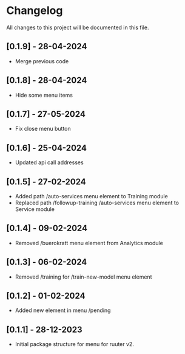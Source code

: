 # Changelog

All changes to this project will be documented in this file.

## [0.1.9] - 28-04-2024

- Merge previous code

## [0.1.8] - 28-04-2024

- Hide some menu items

## [0.1.7] - 27-05-2024

- Fix close menu button 

## [0.1.6] - 25-04-2024

- Updated api call addresses 

## [0.1.5] - 27-02-2024

- Added path /auto-services menu element to Training module
- Replaced path /followup-training /auto-services menu element to Service module

## [0.1.4] - 09-02-2024

- Removed /buerokratt menu element from Analytics module

## [0.1.3] - 06-02-2024

- Removed /training for /train-new-model menu element

## [0.1.2] - 01-02-2024

- Added new element in menu /pending

## [0.1.1] - 28-12-2023

- Initial package structure for menu for ruuter v2.
